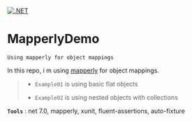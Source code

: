 [![.NET](https://github.com/aimenux/MapperlyDemo/actions/workflows/ci.yml/badge.svg?branch=main)](https://github.com/aimenux/MapperlyDemo/actions/workflows/ci.yml)

# MapperlyDemo
```
Using mapperly for object mappings
```

In this repo, i m using [mapperly](https://mapperly.riok.app/) for object mappings.

>
> - `Example01` is using basic flat objects
>
> - `Example02` is using nested objects with collections
>

**`Tools`** : net 7.0, mapperly, xunit, fluent-assertions, auto-fixture
